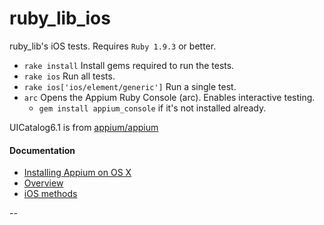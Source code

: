 ruby_lib_ios
=====================

ruby_lib's iOS tests. Requires `Ruby 1.9.3` or better.

- `rake install` Install gems required to run the tests.
- `rake ios` Run all tests.
- `rake ios['ios/element/generic']` Run a single test.
- `arc` Opens the Appium Ruby Console (arc). Enables interactive testing.
  - `gem install appium_console` if it's not installed already.

UICatalog6.1 is from [appium/appium](https://github.com/appium/appium/blob/master/assets/UICatalog6.1.app.zip)

#### Documentation

- [Installing Appium on OS X](https://github.com/appium/ruby_console/blob/master/osx.md)
- [Overview](https://github.com/appium/ruby_lib/blob/master/docs/docs.md) 
- [iOS methods](https://github.com/appium/ruby_lib/blob/master/docs/ios_docs.md)

--

```java
```
